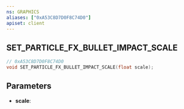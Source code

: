 ```yaml
---
ns: GRAPHICS
aliases: ["0xA53C8D7D0F8C74D0"]
apiset: client
---
```

## SET_PARTICLE_FX_BULLET_IMPACT_SCALE

```c
// 0xA53C8D7D0F8C74D0
void SET_PARTICLE_FX_BULLET_IMPACT_SCALE(float scale);
```


## Parameters
* **scale**: